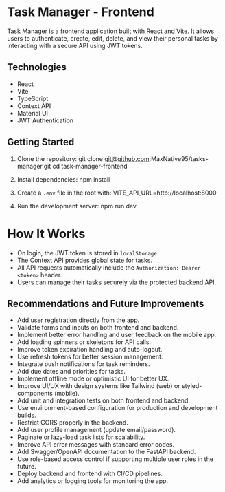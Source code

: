 # Task Manager - Frontend

Task Manager is a frontend application built with React and Vite. It allows users to authenticate, create, edit, delete, and view their personal tasks by interacting with a secure API using JWT tokens.

## Technologies
- React
- Vite
- TypeScript
- Context API
- Material UI
- JWT Authentication

## Getting Started

1. Clone the repository:
git clone git@github.com:MaxNative95/tasks-manager.git
 cd task-manager-frontend

2. Install dependencies:
npm install

3. Create a `.env` file in the root with:
VITE_API_URL=http://localhost:8000

4. Run the development server:
npm run dev


# How It Works

- On login, the JWT token is stored in `localStorage`.
- The Context API provides global state for tasks.
- All API requests automatically include the `Authorization: Bearer <token>` header.
- Users can manage their tasks securely via the protected backend API.

## Recommendations and Future Improvements

- Add user registration directly from the app.
- Validate forms and inputs on both frontend and backend.
- Implement better error handling and user feedback on the mobile app.
- Add loading spinners or skeletons for API calls.
- Improve token expiration handling and auto-logout.
- Use refresh tokens for better session management.
- Integrate push notifications for task reminders.
- Add due dates and priorities for tasks.
- Implement offline mode or optimistic UI for better UX.
- Improve UI/UX with design systems like Tailwind (web) or styled-components (mobile).
- Add unit and integration tests on both frontend and backend.
- Use environment-based configuration for production and development builds.
- Restrict CORS properly in the backend.
- Add user profile management (update email/password).
- Paginate or lazy-load task lists for scalability.
- Improve API error messages with standard error codes.
- Add Swagger/OpenAPI documentation to the FastAPI backend.
- Use role-based access control if supporting multiple user roles in the future.
- Deploy backend and frontend with CI/CD pipelines.
- Add analytics or logging tools for monitoring the app.
